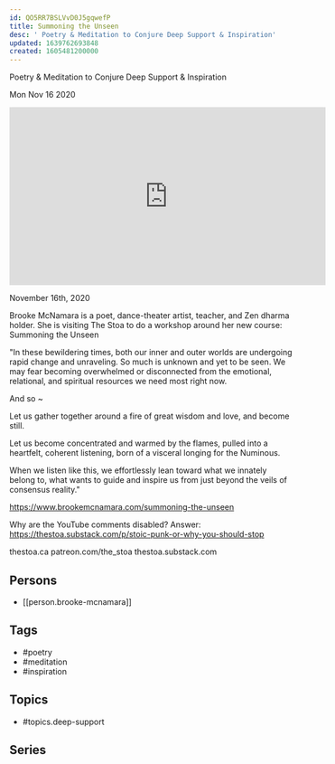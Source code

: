 ```yaml
---
id: QO5RR7BSLVvD0J5gqwefP
title: Summoning the Unseen
desc: ' Poetry & Meditation to Conjure Deep Support & Inspiration'
updated: 1639762693848
created: 1605481200000
---
```



 Poetry & Meditation to Conjure Deep Support & Inspiration

Mon Nov 16 2020

<iframe width="560" height="315" src="https://www.youtube.com/embed/Xxj88T_njGk" title="Summoning the Unseen: Poetry & Meditation to Conjure Deep Support & Inspiration w/ Brooke McNamara" frameborder="0" allow="accelerometer; autoplay; clipboard-write; encrypted-media; gyroscope; picture-in-picture" allowfullscreen ></iframe>

November 16th, 2020

Brooke McNamara is a poet, dance-theater artist, teacher, and Zen dharma holder. She is visiting The Stoa to do a workshop around her new course: Summoning the Unseen

"In these bewildering times, both our inner and outer worlds are undergoing rapid change and unraveling. So much is unknown and yet to be seen. We may fear becoming overwhelmed or disconnected from the emotional, relational, and spiritual resources we need most right now.

And so ~

Let us gather together around a fire of great wisdom and love, and become still.

Let us become concentrated and warmed by the flames, pulled into a heartfelt, coherent listening, born of a visceral longing for the Numinous.

When we listen like this, we effortlessly lean toward what we innately belong to, what wants to guide and inspire us from just beyond the veils of consensus reality."

https://www.brookemcnamara.com/summoning-the-unseen

Why are the YouTube comments disabled? Answer: https://thestoa.substack.com/p/stoic-punk-or-why-you-should-stop

thestoa.ca
patreon.com/the_stoa
thestoa.substack.com

## Persons

- [[person.brooke-mcnamara]]

## Tags

- #poetry
- #meditation
- #inspiration

## Topics

- #topics.deep-support

## Series



